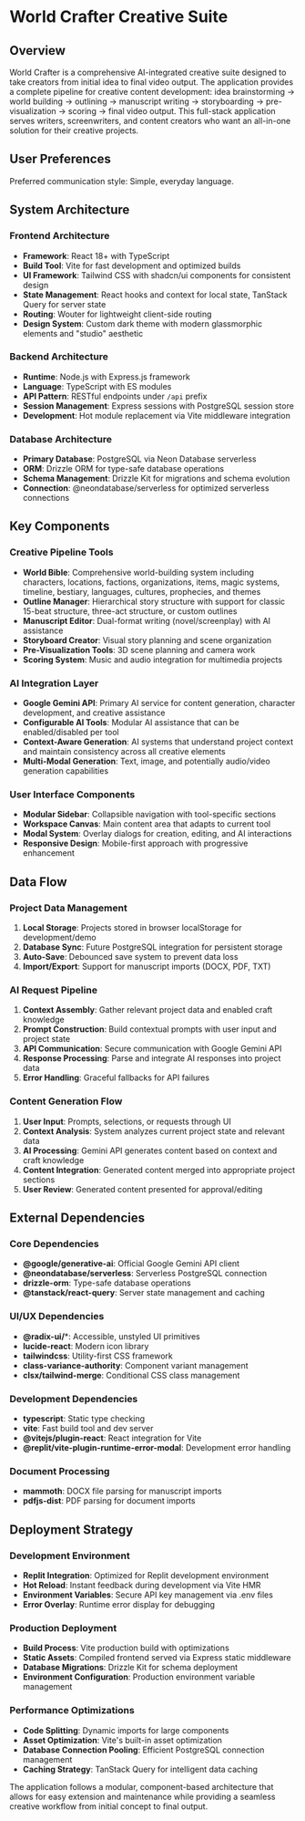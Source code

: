 # World Crafter Creative Suite

## Overview

World Crafter is a comprehensive AI-integrated creative suite designed to take creators from initial idea to final video output. The application provides a complete pipeline for creative content development: idea brainstorming → world building → outlining → manuscript writing → storyboarding → pre-visualization → scoring → final video output. This full-stack application serves writers, screenwriters, and content creators who want an all-in-one solution for their creative projects.

## User Preferences

Preferred communication style: Simple, everyday language.

## System Architecture

### Frontend Architecture
- **Framework**: React 18+ with TypeScript
- **Build Tool**: Vite for fast development and optimized builds
- **UI Framework**: Tailwind CSS with shadcn/ui components for consistent design
- **State Management**: React hooks and context for local state, TanStack Query for server state
- **Routing**: Wouter for lightweight client-side routing
- **Design System**: Custom dark theme with modern glassmorphic elements and "studio" aesthetic

### Backend Architecture
- **Runtime**: Node.js with Express.js framework
- **Language**: TypeScript with ES modules
- **API Pattern**: RESTful endpoints under `/api` prefix
- **Session Management**: Express sessions with PostgreSQL session store
- **Development**: Hot module replacement via Vite middleware integration

### Database Architecture
- **Primary Database**: PostgreSQL via Neon Database serverless
- **ORM**: Drizzle ORM for type-safe database operations
- **Schema Management**: Drizzle Kit for migrations and schema evolution
- **Connection**: @neondatabase/serverless for optimized serverless connections

## Key Components

### Creative Pipeline Tools
- **World Bible**: Comprehensive world-building system including characters, locations, factions, organizations, items, magic systems, timeline, bestiary, languages, cultures, prophecies, and themes
- **Outline Manager**: Hierarchical story structure with support for classic 15-beat structure, three-act structure, or custom outlines
- **Manuscript Editor**: Dual-format writing (novel/screenplay) with AI assistance
- **Storyboard Creator**: Visual story planning and scene organization
- **Pre-Visualization Tools**: 3D scene planning and camera work
- **Scoring System**: Music and audio integration for multimedia projects

### AI Integration Layer
- **Google Gemini API**: Primary AI service for content generation, character development, and creative assistance
- **Configurable AI Tools**: Modular AI assistance that can be enabled/disabled per tool
- **Context-Aware Generation**: AI systems that understand project context and maintain consistency across all creative elements
- **Multi-Modal Generation**: Text, image, and potentially audio/video generation capabilities

### User Interface Components
- **Modular Sidebar**: Collapsible navigation with tool-specific sections
- **Workspace Canvas**: Main content area that adapts to current tool
- **Modal System**: Overlay dialogs for creation, editing, and AI interactions
- **Responsive Design**: Mobile-first approach with progressive enhancement

## Data Flow

### Project Data Management
1. **Local Storage**: Projects stored in browser localStorage for development/demo
2. **Database Sync**: Future PostgreSQL integration for persistent storage
3. **Auto-Save**: Debounced save system to prevent data loss
4. **Import/Export**: Support for manuscript imports (DOCX, PDF, TXT)

### AI Request Pipeline
1. **Context Assembly**: Gather relevant project data and enabled craft knowledge
2. **Prompt Construction**: Build contextual prompts with user input and project state
3. **API Communication**: Secure communication with Google Gemini API
4. **Response Processing**: Parse and integrate AI responses into project data
5. **Error Handling**: Graceful fallbacks for API failures

### Content Generation Flow
1. **User Input**: Prompts, selections, or requests through UI
2. **Context Analysis**: System analyzes current project state and relevant data
3. **AI Processing**: Gemini API generates content based on context and craft knowledge
4. **Content Integration**: Generated content merged into appropriate project sections
5. **User Review**: Generated content presented for approval/editing

## External Dependencies

### Core Dependencies
- **@google/generative-ai**: Official Google Gemini API client
- **@neondatabase/serverless**: Serverless PostgreSQL connection
- **drizzle-orm**: Type-safe database operations
- **@tanstack/react-query**: Server state management and caching

### UI/UX Dependencies
- **@radix-ui/***: Accessible, unstyled UI primitives
- **lucide-react**: Modern icon library
- **tailwindcss**: Utility-first CSS framework
- **class-variance-authority**: Component variant management
- **clsx/tailwind-merge**: Conditional CSS class management

### Development Dependencies
- **typescript**: Static type checking
- **vite**: Fast build tool and dev server
- **@vitejs/plugin-react**: React integration for Vite
- **@replit/vite-plugin-runtime-error-modal**: Development error handling

### Document Processing
- **mammoth**: DOCX file parsing for manuscript imports
- **pdfjs-dist**: PDF parsing for document imports

## Deployment Strategy

### Development Environment
- **Replit Integration**: Optimized for Replit development environment
- **Hot Reload**: Instant feedback during development via Vite HMR
- **Environment Variables**: Secure API key management via .env files
- **Error Overlay**: Runtime error display for debugging

### Production Deployment
- **Build Process**: Vite production build with optimizations
- **Static Assets**: Compiled frontend served via Express static middleware
- **Database Migrations**: Drizzle Kit for schema deployment
- **Environment Configuration**: Production environment variable management

### Performance Optimizations
- **Code Splitting**: Dynamic imports for large components
- **Asset Optimization**: Vite's built-in asset optimization
- **Database Connection Pooling**: Efficient PostgreSQL connection management
- **Caching Strategy**: TanStack Query for intelligent data caching

The application follows a modular, component-based architecture that allows for easy extension and maintenance while providing a seamless creative workflow from initial concept to final output.